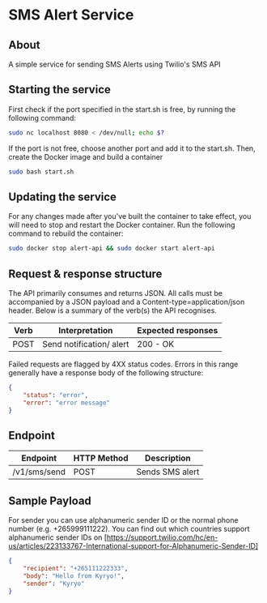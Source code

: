 # SMS Alert Service

## About

A simple service for sending SMS Alerts using Twilio's SMS API

## Starting the service

First check if the port specified in the start.sh is free, by running the following command:

```bash
sudo nc localhost 8080 < /dev/null; echo $?
```

If the port is not free, choose another port and add it to the start.sh. Then, create the Docker image and build a container

```bash
sudo bash start.sh
```

## Updating the service

For any changes made after you've built the container to take effect, you will need to stop and restart the Docker container. Run the following command to rebuild the container:

```bash
sudo docker stop alert-api && sudo docker start alert-api

```

## Request & response structure

The API primarily consumes and returns JSON. All calls must be accompanied by a JSON payload and a Content-type=application/json header. Below is a summary of the verb(s) the API recognises.

| Verb        | Interpretation                    | Expected responses |
| ------------| ----------------------------------|--------------------|
| POST        | Send notification/ alert          |200 - OK            |

Failed requests are flagged by 4XX status codes. Errors in this range generally have a response body of the following structure:

```json
{
    "status": "error",
    "error": "error message"
}
```

## Endpoint

| Endpoint    | HTTP Method                       | Description        |
| ------------| ----------------------------------|--------------------|
|/v1/sms/send | POST                              |Sends SMS alert     |

## Sample Payload

For sender you can use alphanumeric sender ID or the normal phone number (e.g. +265999111222). You can find out which countries support alphanumeric sender IDs on [https://support.twilio.com/hc/en-us/articles/223133767-International-support-for-Alphanumeric-Sender-ID]

```json
{
    "recipient": "+265111222333",
    "body": "Hello from Kyryo!",
    "sender": "Kyryo"
}

```
